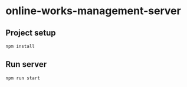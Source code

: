# online-works-management-server

## Project setup
```
npm install
```

## Run server
```
npm run start
```